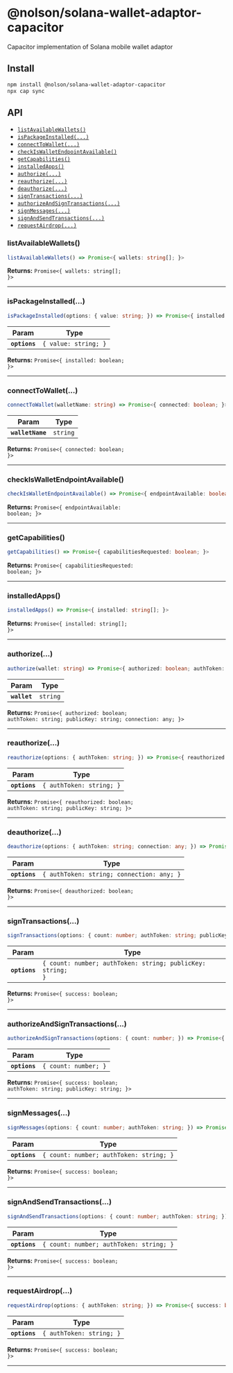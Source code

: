# @nolson/solana-wallet-adaptor-capacitor

Capacitor implementation of Solana mobile wallet adaptor

## Install

```bash
npm install @nolson/solana-wallet-adaptor-capacitor
npx cap sync
```

## API

<docgen-index>

* [`listAvailableWallets()`](#listavailablewallets)
* [`isPackageInstalled(...)`](#ispackageinstalled)
* [`connectToWallet(...)`](#connecttowallet)
* [`checkIsWalletEndpointAvailable()`](#checkiswalletendpointavailable)
* [`getCapabilities()`](#getcapabilities)
* [`installedApps()`](#installedapps)
* [`authorize(...)`](#authorize)
* [`reauthorize(...)`](#reauthorize)
* [`deauthorize(...)`](#deauthorize)
* [`signTransactions(...)`](#signtransactions)
* [`authorizeAndSignTransactions(...)`](#authorizeandsigntransactions)
* [`signMessages(...)`](#signmessages)
* [`signAndSendTransactions(...)`](#signandsendtransactions)
* [`requestAirdrop(...)`](#requestairdrop)

</docgen-index>

<docgen-api>
<!--Update the source file JSDoc comments and rerun docgen to update the docs below-->

### listAvailableWallets()

```typescript
listAvailableWallets() => Promise<{ wallets: string[]; }>
```

**Returns:** <code>Promise&lt;{ wallets: string[]; }&gt;</code>

--------------------


### isPackageInstalled(...)

```typescript
isPackageInstalled(options: { value: string; }) => Promise<{ installed: boolean; }>
```

| Param         | Type                            |
| ------------- | ------------------------------- |
| **`options`** | <code>{ value: string; }</code> |

**Returns:** <code>Promise&lt;{ installed: boolean; }&gt;</code>

--------------------


### connectToWallet(...)

```typescript
connectToWallet(walletName: string) => Promise<{ connected: boolean; }>
```

| Param            | Type                |
| ---------------- | ------------------- |
| **`walletName`** | <code>string</code> |

**Returns:** <code>Promise&lt;{ connected: boolean; }&gt;</code>

--------------------


### checkIsWalletEndpointAvailable()

```typescript
checkIsWalletEndpointAvailable() => Promise<{ endpointAvailable: boolean; }>
```

**Returns:** <code>Promise&lt;{ endpointAvailable: boolean; }&gt;</code>

--------------------


### getCapabilities()

```typescript
getCapabilities() => Promise<{ capabilitiesRequested: boolean; }>
```

**Returns:** <code>Promise&lt;{ capabilitiesRequested: boolean; }&gt;</code>

--------------------


### installedApps()

```typescript
installedApps() => Promise<{ installed: string[]; }>
```

**Returns:** <code>Promise&lt;{ installed: string[]; }&gt;</code>

--------------------


### authorize(...)

```typescript
authorize(wallet: string) => Promise<{ authorized: boolean; authToken: string; publicKey: string; connection: any; }>
```

| Param        | Type                |
| ------------ | ------------------- |
| **`wallet`** | <code>string</code> |

**Returns:** <code>Promise&lt;{ authorized: boolean; authToken: string; publicKey: string; connection: any; }&gt;</code>

--------------------


### reauthorize(...)

```typescript
reauthorize(options: { authToken: string; }) => Promise<{ reauthorized: boolean; authToken: string; publicKey: string; }>
```

| Param         | Type                                |
| ------------- | ----------------------------------- |
| **`options`** | <code>{ authToken: string; }</code> |

**Returns:** <code>Promise&lt;{ reauthorized: boolean; authToken: string; publicKey: string; }&gt;</code>

--------------------


### deauthorize(...)

```typescript
deauthorize(options: { authToken: string; connection: any; }) => Promise<{ deauthorized: boolean; }>
```

| Param         | Type                                                 |
| ------------- | ---------------------------------------------------- |
| **`options`** | <code>{ authToken: string; connection: any; }</code> |

**Returns:** <code>Promise&lt;{ deauthorized: boolean; }&gt;</code>

--------------------


### signTransactions(...)

```typescript
signTransactions(options: { count: number; authToken: string; publicKey: string; }) => Promise<{ success: boolean; }>
```

| Param         | Type                                                                  |
| ------------- | --------------------------------------------------------------------- |
| **`options`** | <code>{ count: number; authToken: string; publicKey: string; }</code> |

**Returns:** <code>Promise&lt;{ success: boolean; }&gt;</code>

--------------------


### authorizeAndSignTransactions(...)

```typescript
authorizeAndSignTransactions(options: { count: number; }) => Promise<{ success: boolean; authToken: string; publicKey: string; }>
```

| Param         | Type                            |
| ------------- | ------------------------------- |
| **`options`** | <code>{ count: number; }</code> |

**Returns:** <code>Promise&lt;{ success: boolean; authToken: string; publicKey: string; }&gt;</code>

--------------------


### signMessages(...)

```typescript
signMessages(options: { count: number; authToken: string; }) => Promise<{ success: boolean; }>
```

| Param         | Type                                               |
| ------------- | -------------------------------------------------- |
| **`options`** | <code>{ count: number; authToken: string; }</code> |

**Returns:** <code>Promise&lt;{ success: boolean; }&gt;</code>

--------------------


### signAndSendTransactions(...)

```typescript
signAndSendTransactions(options: { count: number; authToken: string; }) => Promise<{ success: boolean; }>
```

| Param         | Type                                               |
| ------------- | -------------------------------------------------- |
| **`options`** | <code>{ count: number; authToken: string; }</code> |

**Returns:** <code>Promise&lt;{ success: boolean; }&gt;</code>

--------------------


### requestAirdrop(...)

```typescript
requestAirdrop(options: { authToken: string; }) => Promise<{ success: boolean; }>
```

| Param         | Type                                |
| ------------- | ----------------------------------- |
| **`options`** | <code>{ authToken: string; }</code> |

**Returns:** <code>Promise&lt;{ success: boolean; }&gt;</code>

--------------------

</docgen-api>
